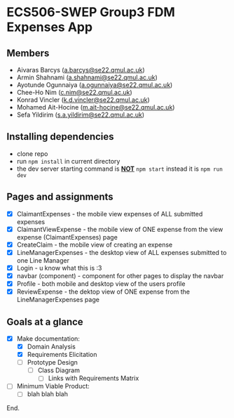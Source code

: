 # ECS506-SWEP Group3 FDM Expenses App

## Members
- Aivaras Barcys (a.barcys@se22.qmul.ac.uk)
- Armin Shahnami (a.shahnami@se22.qmul.ac.uk)
- Ayotunde Ogunnaiya (a.ogunnaiya@se22.qmul.ac.uk)
- Chee-Ho Nim (c.nim@se22.qmul.ac.uk)
- Konrad Vincler (k.d.vincler@se22.qmul.ac.uk)
- Mohamed Ait-Hocine (m.ait-hocine@se22.qmul.ac.uk)
- Sefa Yildirim (s.a.yildirim@se22.qmul.ac.uk)

## Installing dependencies
- clone repo
- run <code>npm install</code> in current directory
- the dev server starting command is <u>**NOT**</u> <code>npm start</code> instead it is <code>npm run dev</code>

## Pages and assignments
- [x] ClaimantExpenses - the mobile view expenses of ALL submitted expenses 
- [x] ClaimantViewExpense - the mobile view of ONE expense from the view expense (ClaimantExpenses) page 
- [x] CreateClaim - the mobile view of creating an expense
- [x] LineManagerExpenses - the desktop view of ALL expenses submitted to one Line Manager
- [x] Login - u know what this is :3
- [x] navbar (component) -  component for other pages to display the navbar
- [x] Profile - both mobile and desktop view of the users profile
- [x] ReviewExpense - the dektop view of ONE expense from the LineManagerExpenses page

## Goals at a glance
- [x] Make documentation:
  - [x] Domain Analysis
  - [x] Requirements Elicitation
  - [ ] Prototype Design
    - [ ] Class Diagram
      - [ ] Links with Requirements Matrix
- [ ] Minimum Viable Product:
  - [ ] blah blah blah

End.
